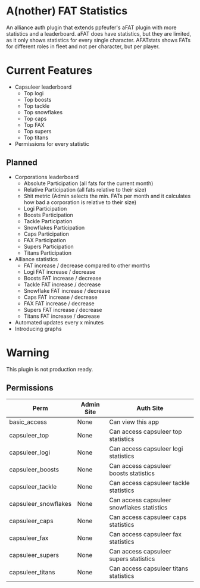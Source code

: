 # A(nother) FAT Statistics
An alliance auth plugin that extends ppfeufer's aFAT plugin with more statistics and a leaderboard. aFAT does have statistics, but they are limited, as it only shows statistics for every single character. AFATstats shows FATs for different roles in fleet and not per character, but per player. 

# Current Features
* Capsuleer leaderboard
  * Top logi
  * Top boosts
  * Top tackle
  * Top snowflakes 
  * Top caps
  * Top FAX
  * Top supers
  * Top titans
* Permissions for every statistic

## Planned
* Corporations leaderboard
  * Absolute Participation (all fats for the current month)
  * Relative Participation (all fats relative to their size)
  * Shit metric (Admin selects the min. FATs per month and it calculates how bad a corporation is relative to their size)
  * Logi Participation
  * Boosts Participation
  * Tackle Participation
  * Snowflakes Participation
  * Caps Participation
  * FAX Participation
  * Supers Participation
  * Titans Participation
* Alliance statistics
  * FAT increase / decrease compared to other months
  * Logi FAT increase / decrease
  * Boosts FAT increase / decrease
  * Tackle FAT increase / decrease
  * Snowflake FAT increase / decrease
  * Caps FAT increase / decrease
  * FAX FAT increase / decrease
  * Supers FAT increase / decrease
  * Titans FAT increase / decrease
* Automated updates every x minutes
* Introducing graphs

# Warning
This plugin is not production ready.

## Permissions
Perm | Admin Site | Auth Site 
 --- | --- | --- 
basic_access | None | Can view this app
capsuleer_top | None | Can access capsuleer top statistics
capsuleer_logi | None | Can access capsuleer logi statistics
capsuleer_boosts | None | Can access capsuleer boosts statistics
capsuleer_tackle | None | Can access capsuleer tackle statistics
capsuleer_snowflakes | None | Can access capsuleer snowflakes statistics
capsuleer_caps | None | Can access capsuleer caps statistics
capsuleer_fax | None | Can access capsuleer fax statistics
capsuleer_supers | None | Can access capsuleer supers statistics
capsuleer_titans | None | Can access capsuleer titans statistics
